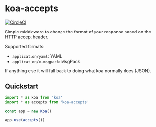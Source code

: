 # koa-accepts

[![CircleCI](https://circleci.com/gh/radiosilence/koa-accepts.svg?style=shield)](https://circleci.com/gh/radiosilence/koa-accepts)

Simple middleware to change the format of your response based on the HTTP accept header.

Supported formats:

  * `application/yaml`: YAML
  * `application/x-msgpack`: MsgPack

If anything else it will fall back to doing what koa normally does (JSON).

## Quickstart

```ts
import * as koa from 'koa'
import * as accepts from 'koa-accepts'

const app = new Koa()

app.use(accepts())
```
